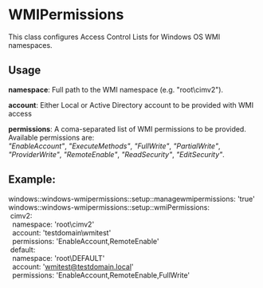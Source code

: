 
WMIPermissions
========

This class configures Access Control Lists for Windows OS WMI namespaces.


Usage
--------

**namespace**: Full path to the WMI namespace (e.g. "root\cimv2").

**account**: Either Local or Active Directory account to be provided with WMI access

**permissions**: A coma-separated list of WMI permissions to be provided. Available permissions are:  
*"EnableAccount"*, *"ExecuteMethods"*, *"FullWrite"*, *"PartialWrite"*, *"ProviderWrite"*, *"RemoteEnable"*, *"ReadSecurity"*, *"EditSecurity"*.


Example:
--------

windows::windows-wmipermissions::setup::managewmipermissions: 'true'  
windows::windows-wmipermissions::setup::wmiPermissions:  
&nbsp;cimv2:  
&nbsp;&nbsp;namespace: 'root\cimv2'  
&nbsp;&nbsp;account: 'testdomain\wmitest'  
&nbsp;&nbsp;permissions: 'EnableAccount,RemoteEnable'  
&nbsp;default:  
&nbsp;&nbsp;namespace: 'root\DEFAULT'  
&nbsp;&nbsp;account: 'wmitest@testdomain.local'  
&nbsp;&nbsp;permissions: 'EnableAccount,RemoteEnable,FullWrite'  
